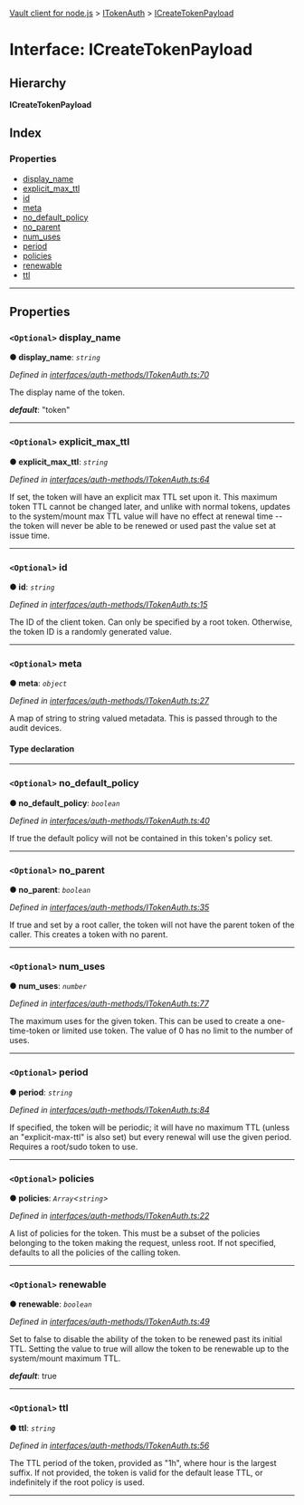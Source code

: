 [Vault client for node.js](../README.md) > [ITokenAuth](../modules/itokenauth.md) > [ICreateTokenPayload](../interfaces/itokenauth.icreatetokenpayload.md)

# Interface: ICreateTokenPayload

## Hierarchy

**ICreateTokenPayload**

## Index

### Properties

* [display_name](itokenauth.icreatetokenpayload.md#display_name)
* [explicit_max_ttl](itokenauth.icreatetokenpayload.md#explicit_max_ttl)
* [id](itokenauth.icreatetokenpayload.md#id)
* [meta](itokenauth.icreatetokenpayload.md#meta)
* [no_default_policy](itokenauth.icreatetokenpayload.md#no_default_policy)
* [no_parent](itokenauth.icreatetokenpayload.md#no_parent)
* [num_uses](itokenauth.icreatetokenpayload.md#num_uses)
* [period](itokenauth.icreatetokenpayload.md#period)
* [policies](itokenauth.icreatetokenpayload.md#policies)
* [renewable](itokenauth.icreatetokenpayload.md#renewable)
* [ttl](itokenauth.icreatetokenpayload.md#ttl)

---

## Properties

<a id="display_name"></a>

### `<Optional>` display_name

**● display_name**: *`string`*

*Defined in [interfaces/auth-methods/ITokenAuth.ts:70](https://github.com/theogravity/vault-client/blob/38077d0/src/interfaces/auth-methods/ITokenAuth.ts#L70)*

The display name of the token.

*__default__*: "token"

___
<a id="explicit_max_ttl"></a>

### `<Optional>` explicit_max_ttl

**● explicit_max_ttl**: *`string`*

*Defined in [interfaces/auth-methods/ITokenAuth.ts:64](https://github.com/theogravity/vault-client/blob/38077d0/src/interfaces/auth-methods/ITokenAuth.ts#L64)*

If set, the token will have an explicit max TTL set upon it. This maximum token TTL cannot be changed later, and unlike with normal tokens, updates to the system/mount max TTL value will have no effect at renewal time -- the token will never be able to be renewed or used past the value set at issue time.

___
<a id="id"></a>

### `<Optional>` id

**● id**: *`string`*

*Defined in [interfaces/auth-methods/ITokenAuth.ts:15](https://github.com/theogravity/vault-client/blob/38077d0/src/interfaces/auth-methods/ITokenAuth.ts#L15)*

The ID of the client token. Can only be specified by a root token. Otherwise, the token ID is a randomly generated value.

___
<a id="meta"></a>

### `<Optional>` meta

**● meta**: *`object`*

*Defined in [interfaces/auth-methods/ITokenAuth.ts:27](https://github.com/theogravity/vault-client/blob/38077d0/src/interfaces/auth-methods/ITokenAuth.ts#L27)*

A map of string to string valued metadata. This is passed through to the audit devices.

#### Type declaration

[key: `string`]: `string`

___
<a id="no_default_policy"></a>

### `<Optional>` no_default_policy

**● no_default_policy**: *`boolean`*

*Defined in [interfaces/auth-methods/ITokenAuth.ts:40](https://github.com/theogravity/vault-client/blob/38077d0/src/interfaces/auth-methods/ITokenAuth.ts#L40)*

If true the default policy will not be contained in this token's policy set.

___
<a id="no_parent"></a>

### `<Optional>` no_parent

**● no_parent**: *`boolean`*

*Defined in [interfaces/auth-methods/ITokenAuth.ts:35](https://github.com/theogravity/vault-client/blob/38077d0/src/interfaces/auth-methods/ITokenAuth.ts#L35)*

If true and set by a root caller, the token will not have the parent token of the caller. This creates a token with no parent.

___
<a id="num_uses"></a>

### `<Optional>` num_uses

**● num_uses**: *`number`*

*Defined in [interfaces/auth-methods/ITokenAuth.ts:77](https://github.com/theogravity/vault-client/blob/38077d0/src/interfaces/auth-methods/ITokenAuth.ts#L77)*

The maximum uses for the given token. This can be used to create a one-time-token or limited use token. The value of 0 has no limit to the number of uses.

___
<a id="period"></a>

### `<Optional>` period

**● period**: *`string`*

*Defined in [interfaces/auth-methods/ITokenAuth.ts:84](https://github.com/theogravity/vault-client/blob/38077d0/src/interfaces/auth-methods/ITokenAuth.ts#L84)*

If specified, the token will be periodic; it will have no maximum TTL (unless an "explicit-max-ttl" is also set) but every renewal will use the given period. Requires a root/sudo token to use.

___
<a id="policies"></a>

### `<Optional>` policies

**● policies**: *`Array`<`string`>*

*Defined in [interfaces/auth-methods/ITokenAuth.ts:22](https://github.com/theogravity/vault-client/blob/38077d0/src/interfaces/auth-methods/ITokenAuth.ts#L22)*

A list of policies for the token. This must be a subset of the policies belonging to the token making the request, unless root. If not specified, defaults to all the policies of the calling token.

___
<a id="renewable"></a>

### `<Optional>` renewable

**● renewable**: *`boolean`*

*Defined in [interfaces/auth-methods/ITokenAuth.ts:49](https://github.com/theogravity/vault-client/blob/38077d0/src/interfaces/auth-methods/ITokenAuth.ts#L49)*

Set to false to disable the ability of the token to be renewed past its initial TTL. Setting the value to true will allow the token to be renewable up to the system/mount maximum TTL.

*__default__*: true

___
<a id="ttl"></a>

### `<Optional>` ttl

**● ttl**: *`string`*

*Defined in [interfaces/auth-methods/ITokenAuth.ts:56](https://github.com/theogravity/vault-client/blob/38077d0/src/interfaces/auth-methods/ITokenAuth.ts#L56)*

The TTL period of the token, provided as "1h", where hour is the largest suffix. If not provided, the token is valid for the default lease TTL, or indefinitely if the root policy is used.

___

